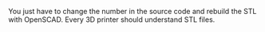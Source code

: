 You just have to change the number in the source code and rebuild the STL with OpenSCAD. Every 3D printer should understand STL files.
